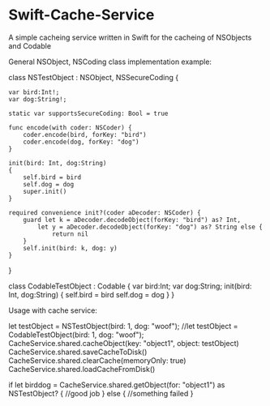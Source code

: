 # Swift-Cache-Service
A simple cacheing service written in Swift for the cacheing of NSObjects and Codable

General NSObject, NSCoding class implementation example:

class NSTestObject : NSObject, NSSecureCoding {
    
    var bird:Int!;
    var dog:String!;
    
    static var supportsSecureCoding: Bool = true
    
    func encode(with coder: NSCoder) {
        coder.encode(bird, forKey: "bird")
        coder.encode(dog, forKey: "dog")
    }
    
    init(bird: Int, dog:String)
    {
        self.bird = bird
        self.dog = dog
        super.init()
    }
    
    required convenience init?(coder aDecoder: NSCoder) {
        guard let k = aDecoder.decodeObject(forKey: "bird") as? Int,
            let y = aDecoder.decodeObject(forKey: "dog") as? String else {
                return nil
        }
        self.init(bird: k, dog: y)
    }
}

class CodableTestObject : Codable {
    var bird:Int;
    var dog:String;
    init(bird: Int, dog:String)
    {
        self.bird = bird
        self.dog = dog
    }
}

Usage with cache service:

let testObject = NSTestObject(bird: 1, dog: "woof");  //let testObject = CodableTestObject(bird: 1, dog: "woof");
CacheService.shared.cacheObject(key: "object1", object: testObject)
CacheService.shared.saveCacheToDisk()
CacheService.shared.clearCache(memoryOnly: true)
CacheService.shared.loadCacheFromDisk()

if let birddog =  CacheService.shared.getObject(for: "object1") as NSTestObject? {
         //good job
} else {
        //something failed
}

